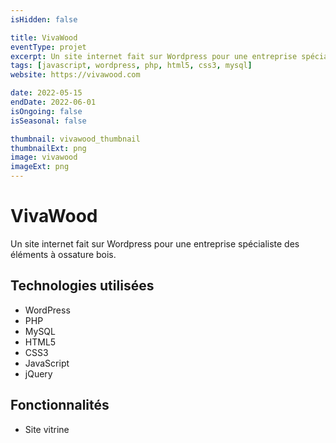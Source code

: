 ```yaml
---
isHidden: false

title: VivaWood
eventType: projet
excerpt: Un site internet fait sur Wordpress pour une entreprise spécialiste des éléments à ossature bois.
tags: [javascript, wordpress, php, html5, css3, mysql]
website: https://vivawood.com

date: 2022-05-15
endDate: 2022-06-01
isOngoing: false
isSeasonal: false

thumbnail: vivawood_thumbnail
thumbnailExt: png
image: vivawood
imageExt: png
---
```


# VivaWood

Un site internet fait sur Wordpress pour une entreprise spécialiste des éléments à ossature bois.

## Technologies utilisées

- WordPress
- PHP
- MySQL
- HTML5
- CSS3
- JavaScript
- jQuery

## Fonctionnalités

- Site vitrine
